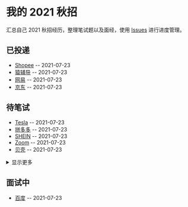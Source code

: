 
# 我的 2021 秋招 

汇总自己 2021 秋招经历，整理笔试题以及面经，使用 [Issues](https://github.com/Mayandev/interview-2021/issues) 进行进度管理。
## 已投递
- [Shopee](https://github.com/Mayandev/interview-2021/issues/7) -- 2021-07-23
- [猿辅导](https://github.com/Mayandev/interview-2021/issues/5) -- 2021-07-23
- [网易](https://github.com/Mayandev/interview-2021/issues/4) -- 2021-07-23
- [京东](https://github.com/Mayandev/interview-2021/issues/2) -- 2021-07-23
## 待笔试
- [Tesla](https://github.com/Mayandev/interview-2021/issues/11) -- 2021-07-23
- [拼多多](https://github.com/Mayandev/interview-2021/issues/9) -- 2021-07-23
- [SHEIN](https://github.com/Mayandev/interview-2021/issues/8) -- 2021-07-23
- [Zoom](https://github.com/Mayandev/interview-2021/issues/6) -- 2021-07-23
- [贝壳](https://github.com/Mayandev/interview-2021/issues/3) -- 2021-07-23
<details><summary>显示更多</summary>

- [360](https://github.com/Mayandev/interview-2021/issues/1) -- 2021-07-23
</details>

## 面试中
- [百度](https://github.com/Mayandev/interview-2021/issues/10) -- 2021-07-23
